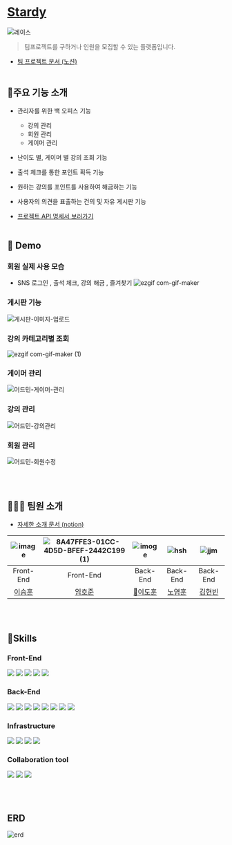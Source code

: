 # [Stardy](https://www.notion.so/dokuny/Stardy-1a5d71be1ff149c8b8495a148c1bca3c)
![레이스](https://user-images.githubusercontent.com/87813831/196915696-7a65ebf3-64bf-4474-8300-b6df87777cc6.png)


>팀프로젝트를 구하거나 인원을 모집할 수 있는 플랫폼입니다.
- [팀 프로젝트 문서 (노션)](https://www.notion.so/dokuny/Stardy-1a5d71be1ff149c8b8495a148c1bca3c)
<br><br>

## 📜주요 기능 소개
- 관리자를 위한 백 오피스 기능
  - 강의 관리
  - 회원 관리
  - 게이머 관리

- 난이도 별, 게이머 별 강의 조회 기능

- 출석 체크를 통한 포인트 획득 기능

- 원하는 강의를 포인트를 사용하여 해금하는 기능

- 사용자의 의견을 표출하는 건의 및 자유 게시판 기능

- [프로젝트  API 명세서 보러가기](https://www.notion.so/dokuny/API-5e9845cf6f4f412194aaf99b61b0a615)
<br><br>





## 🚀 Demo
### 회원 실제 사용 모습
- SNS 로그인 , 출석 체크, 강의 해금 , 즐겨찾기
![ezgif com-gif-maker](https://user-images.githubusercontent.com/87813831/196919069-5d357fa3-7c18-41f3-93cd-b364b9393027.gif)

### 게시판 기능
![게시판-이미지-업로드](https://user-images.githubusercontent.com/87813831/196920682-2c6fffc3-1dcf-41ec-8c1f-a6553a69d728.gif)

### 강의 카테고리별 조회
![ezgif com-gif-maker (1)](https://user-images.githubusercontent.com/87813831/196921590-57cd2da9-e530-47eb-b60d-88b33b252673.gif)

### 게이머 관리
![어드민-게이머-관리](https://user-images.githubusercontent.com/87813831/196921327-25f91999-48e4-42cc-a49a-15daf5414d79.gif)

### 강의 관리
![어드민-강의관리](https://user-images.githubusercontent.com/87813831/196921440-c3c8c6af-ebeb-4afa-8cba-23292864007c.gif)

### 회원 관리
![어드민-회원수정](https://user-images.githubusercontent.com/87813831/196920912-8b1a2def-9d29-4c96-86b2-285f351ae4e8.gif)


<br><br>

## 🧑‍🤝‍🧑 팀원 소개
- [자세한 소개 문서 (notion)](https://www.notion.so/dokuny/168c85490d764c27b0a959fa68188269)



|  ![image](https://avatars.githubusercontent.com/u/104823768?v=4)   | ![8A47FFE3-01CC-4D5D-BFEF-2442C199 (1)](https://avatars.githubusercontent.com/u/110148272?v=4)     |   ![imoge](https://avatars.githubusercontent.com/u/87813831?v=4)  |  ![hsh](https://avatars.githubusercontent.com/u/68585648?v=4)    | ![jjm](https://avatars.githubusercontent.com/u/56738768?v=4)     |
| :---------------------------------------------------------------------------------------------------------------------------: | :-------------------------------------------------------------------------------------------------------------------------------: | :-----------------------------------------------------------------------------------------------------------------------------------: | :---------------------------------------------------------------------------------------------------------------------------------: | :-------------------------------------------------------------------------------------------------------------------------------: |
|Front-End|Front-End|Back-End|Back-End|Back-End|Back-End|
| [이승훈](https://github.com/mandarin-sep) | [임호준](https://github.com/h0d00) | [👑이도훈](https://github.com/Dokuny) | [노영훈](https://github.com/NohYeongHun) | [김현빈](https://github.com/hyunebin) | 

<br><br>

## 🔧Skills
### Front-End
<img src="https://img.shields.io/badge/html5-E34F26?style=for-the-badge&logo=html5&logoColor=white"> <img src="https://img.shields.io/badge/css3-1572B6?style=for-the-badge&logo=css3&logoColor=white"> <img src="https://img.shields.io/badge/typescript-3178C6?style=for-the-badge&logo=typescript&logoColor=white"> <img src="https://img.shields.io/badge/react-61DAFB?style=for-the-badge&logo=react&logoColor=white"> <img src="https://img.shields.io/badge/reactQuery-FF4154?style=for-the-badge&logo=react Query&logoColor=white"> 

### Back-End
<img src="https://img.shields.io/badge/spring-6DB33F?style=for-the-badge&logo=spring&logoColor=white"> <img src="https://img.shields.io/badge/springboot-6DB33F?style=for-the-badge&logo=springboot&logoColor=white"> <img src="https://img.shields.io/badge/gradle-2D4999?style=for-the-badge&logo=gradle&logoColor=white">
<img src="https://img.shields.io/badge/JPA-6DB33F?style=for-the-badge"> <img src="https://img.shields.io/badge/query DSL-527FFF?style=for-the-badge"> <img src="https://img.shields.io/badge/Oauth2-17202C?style=for-the-badge&logo= &logoColor=white"> <img src="https://img.shields.io/badge/mariaDB-003545?style=for-the-badge&logo=mariaDB&logoColor=white"> <img src="https://img.shields.io/badge/redis-DC382D?style=for-the-badge&logo=redis&logoColor=white">

### Infrastructure
<img src="https://img.shields.io/badge/Amazon EC2-FF9900?style=for-the-badge&logo=Amazon EC2&logoColor=white"> <img src="https://img.shields.io/badge/Amazon S3-569A31?style=for-the-badge&logo=Amazon S3&logoColor=white"> <img src="https://img.shields.io/badge/Cloudflare-F38020?style=for-the-badge&logo=Cloudflare&logoColor=white"> <img src="https://img.shields.io/badge/Amazon RDS-527FFF?style=for-the-badge&logo=Amazon RDS&logoColor=white"> 

### Collaboration tool
<img src="https://img.shields.io/badge/Git-F05032?style=for-the-badge&logo=Git&logoColor=white"> <img src="https://img.shields.io/badge/notion-000000?style=for-the-badge&logo=notion&logoColor=white"> <img src="https://img.shields.io/badge/slack-4A154B?style=for-the-badge&logo=slack&logoColor=white">

<br><br>

## ERD
![erd](https://user-images.githubusercontent.com/87813831/196916123-538a986c-312e-4d29-908e-bc0e942a470d.png)
